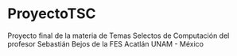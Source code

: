 # ProyectoTSC
Proyecto final de la materia de Temas Selectos de Computación del profesor Sebastián Bejos de la FES Acatlán UNAM - México
